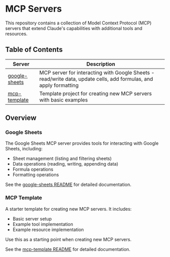 # MCP Servers

This repository contains a collection of Model Context Protocol (MCP) servers that extend Claude's capabilities with additional tools and resources.

## Table of Contents

| Server | Description |
|--------|-------------|
| [google-sheets](./google-sheets/) | MCP server for interacting with Google Sheets - read/write data, update cells, add formulas, and apply formatting |
| [mcp-template](./mcp-template/) | Template project for creating new MCP servers with basic examples |

## Overview

### Google Sheets

The Google Sheets MCP server provides tools for interacting with Google Sheets, including:
- Sheet management (listing and filtering sheets)
- Data operations (reading, writing, appending data)
- Formula operations
- Formatting operations

See the [google-sheets README](./google-sheets/README.md) for detailed documentation.

### MCP Template

A starter template for creating new MCP servers. It includes:
- Basic server setup
- Example tool implementation
- Example resource implementation

Use this as a starting point when creating new MCP servers.

See the [mcp-template README](./mcp-template/README.md) for detailed documentation.
